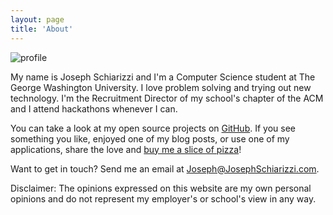 ```yaml
---
layout: page
title: 'About'
---
```


<img src="http://i.imgur.com/gFWMev6.jpg" alt="profile" class="profile" />

My name is Joseph Schiarizzi and I'm a Computer Science student at The George Washington University. I love problem solving and trying out new technology.  I'm the Recruitment Director of my school's chapter of the ACM and I attend hackathons whenever I can.  

You can take a look at my open source projects on [GitHub](https://www.github.com/jschiarizzi). If you see something you like, enjoyed one of my blog posts, or use one of my applications, share the love and [buy me a slice of pizza](https://www.paypal.me/JosephSchiarizzi)!

Want to get in touch? Send me an email at [Joseph@JosephSchiarizzi.com](mailto:jschiarizzi@gmail.com).

Disclaimer: The opinions expressed on this website are my own personal opinions and do not represent my employer's or school's view in any way.
